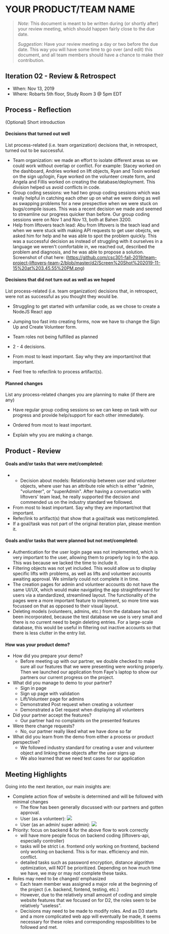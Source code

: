 # YOUR PRODUCT/TEAM NAME

 > _Note:_ This document is meant to be written during (or shortly after) your review meeting, which should happen fairly close to the due date.      
 >      
 > _Suggestion:_ Have your review meeting a day or two before the due date. This way you will have some time to go over (and edit) this document, and all team members should have a chance to make their contribution.


## Iteration 02 - Review & Retrospect

 * When: Nov 13, 2019
 * Where: Robarts 5th floor, Study Room 3 @ 5pm EDT

## Process - Reflection

(Optional) Short introduction

#### Decisions that turned out well

List process-related (i.e. team organization) decisions that, in retrospect, turned out to be successful.
 * Team organization: we made an effort to isolate different areas so we could work without overlap or conflict. For example: Stacey worked on the dashboard, Andries worked on lift objects, Ryan and Tosin worked on the sign up/login, Faye worked on the volunteer create form, and Angela and Fillis worked on creating the database/deployment. This division helped us avoid conflicts in code. 
 * Group coding sessions: we had two group coding sessions which was really helpful in catching each other up on what we were doing as well as swapping problems for a new prespective when we were stuck on bugs/compile issues. This was a recent decision we made and seemed to streamline our progress quicker than before. Our group coding sessions were on Nov 1 and Nov 13, both at Bahen 3200. 
 * Help from liftovers teach lead: Abu from liftovers is the teach lead and when we were stuck with making API requests to get user obejcts, we asked him for help and he was able to spot the problem quickly. This was a successful decision as instead of struggling with it ourselves in a language we weren't comfortable in, we reached out, described the problem and diagnosis, and he was able to propose a solution. Screenshot of chat here: (https://github.com/csc301-fall-2019/team-project-liftovers-team-2/blob/master/d2/Screen%20Shot%202019-11-15%20at%203.45.55%20PM.png)

#### Decisions that did not turn out as well as we hoped

List process-related (i.e. team organization) decisions that, in retrospect, were not as successful as you thought they would be.
 * Struggling to get started with unfamiliar code, as we chose to create a NodeJS React app 
 * Jumping too fast into creating forms, now we have to change the Sign Up and Create Volunteer form. 
 * Team roles not being fulfilled as planned
 
 * 2 - 4 decisions.
 * From most to least important. Say why they are important/not that important.
 * Feel free to refer/link to process artifact(s).


#### Planned changes

List any process-related changes you are planning to make (if there are any)
 * Have regular group coding sessions so we can keep on task with our progress and provide help/support for each other immediately.
 
 * Ordered from most to least important.
 * Explain why you are making a change.


## Product - Review

#### Goals and/or tasks that were met/completed:
 *  * Decision about models: Relationship between user and volunteer objects, where user has an attribute role which is either "admin, "volunteer", or "superAdmin". After having a conversation with liftovers' team lead, he really supported the decision and commended us on the industry standard we followed. 
 * From most to least important. Say why they are important/not that important.
 * Refer/link to artifact(s) that show that a goal/task was met/completed.
 * If a goal/task was not part of the original iteration plan, please mention it.

#### Goals and/or tasks that were planned but not met/completed:
 * Authentication for the user login page was not implemented, which is very important to the user, allowing them to properly log in to the app. This was because we lacked the time to include it.
 * Filtering objects was not yet included. This would allow us to display specific lifts with problems, as well as lifts and volunteer accounts awaiting approval. We similarly could not complete it in time.
 * The creation pages for admin and volunteer accounts do not have the same UI/UX, which would make navigating the app straightforward for users via a standardized, streamlined layout. The functionality of the pages were a more important feature to implement, so more time was focussed on that as opposed to their visual layout.
 * Deleting models (volunteers, admins, etc.) from the database has not been incorporated, because the test database we use is very small and there is no current need to begin deleting entries. For a large-scale database, this would be useful in filtering out inactive accounts so that there is less clutter in the entry list.


#### How was your product demo?
 * How did you prepare your demo?
    - Before meeting up with our partner, we double checked to make sure all our 
    features that we were presenting were working properly. Then we launched our 
    application from Faye's laptop to show our partners our current progress on 
    the project. 
 * What did you manage to demo to your partner?
    - Sign in page
    - Sign up page with validation
    - Lift/Volunteer page for admins
    - Demonstrated Post request when creating a volunteer
    - Demonstrated a Get request when displaying all volunteers
 * Did your partner accept the features?
    - Our partner had no complaints on the presented features 
 * Were there change requests?
    - No, our partner really liked what we have done so far 
 * What did you learn from the demo from either a process or product perspective?
    - We followed industry standard for creating a user and volunteer object and linking these objects after the user 
    signs up 
    - We also learned that we need test cases for our application 

## Meeting Highlights

Going into the next iteration, our main insights are:
 
 * Complete action flow of website is determined and will be followed with minimal changes
    - The flow has been generally discussed with our partners and gotten approval. 
    - User (as a volunteer):
      <img src="https://github.com/csc301-fall-2019/team-project-liftovers-team-2/blob/master/d2/User%20Flow.png" />
    - User (as an admin/ super admin):
      <img src="https://github.com/csc301-fall-2019/team-project-liftovers-team-2/blob/master/d2/Admin%20Flow.png" />
 * Priority: focus on backend & for the above flow to work correctly
    - will have more people focus on backend coding (liftovers-api, especially controller)
    - tasks will be strict i.e. frontend only working on frontend, backend only working on backend. This is for max. efficiency and min. conflict. 
    - detailed tasks such as password encryption, distance algorithm optimization, will NOT be prioritized. Depending on how much time we have, we may or may not complete these tasks.
 * Roles may need to be changed/ emphasized
    - Each team member was assigned a major role at the beginning of the project (i.e. backend, fontend, testing, etc.)
    - However, due to the relatively small amount of coding and simple website features that we focused on for D2, the roles seem to be relatively "useless". 
    - Decisions may need to be made to modify roles. And as D3 starts and a more complicated web app will eventually be made, it seems necessary for these roles and corresponding resposibilities to be followed and met. 
